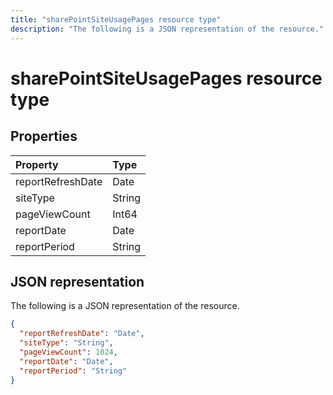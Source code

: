 ---title: "sharePointSiteUsagePages resource type"description: "The following is a JSON representation of the resource."---# sharePointSiteUsagePages resource type

## Properties

| Property          | Type   |
| :---------------- | :----- |
| reportRefreshDate | Date   |
| siteType          | String |
| pageViewCount     | Int64  |
| reportDate        | Date   |
| reportPeriod      | String |

## JSON representation

The following is a JSON representation of the resource.

<!-- {
  "blockType": "resource",
  "@odata.type": "microsoft.graph.sharePointSiteUsagePages"
} -->

```json
{
  "reportRefreshDate": "Date", 
  "siteType": "String", 
  "pageViewCount": 1024, 
  "reportDate": "Date", 
  "reportPeriod": "String"
}
```
